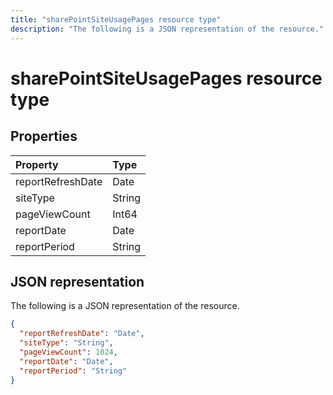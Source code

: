 ---title: "sharePointSiteUsagePages resource type"description: "The following is a JSON representation of the resource."---# sharePointSiteUsagePages resource type

## Properties

| Property          | Type   |
| :---------------- | :----- |
| reportRefreshDate | Date   |
| siteType          | String |
| pageViewCount     | Int64  |
| reportDate        | Date   |
| reportPeriod      | String |

## JSON representation

The following is a JSON representation of the resource.

<!-- {
  "blockType": "resource",
  "@odata.type": "microsoft.graph.sharePointSiteUsagePages"
} -->

```json
{
  "reportRefreshDate": "Date", 
  "siteType": "String", 
  "pageViewCount": 1024, 
  "reportDate": "Date", 
  "reportPeriod": "String"
}
```
